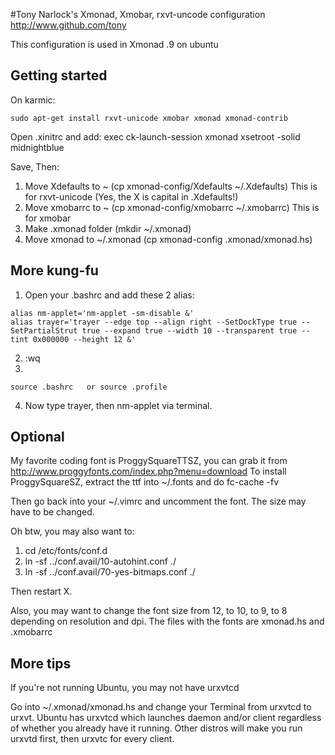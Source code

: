 #Tony Narlock's Xmonad, Xmobar, rxvt-uncode configuration
http://www.github.com/tony

This configuration is used in Xmonad .9 on ubuntu

Getting started
---------------
  On karmic:

    sudo apt-get install rxvt-unicode xmobar xmonad xmonad-contrib

  Open .xinitrc and add:
    exec ck-launch-session xmonad
    xsetroot -solid midnightblue

  Save, Then:

  1.  Move Xdefaults to ~ (cp xmonad-config/Xdefaults ~/.Xdefaults) This is for rxvt-unicode
      (Yes, the X is capital in .Xdefaults!)
  2.  Move xmobarrc to ~ (cp xmonad-config/xmobarrc ~/.xmobarrc) This is for xmobar
  3.  Make .xmonad folder (mkdir ~/.xmonad)
  4.  Move xmonad to ~/.xmonad (cp xmonad-config .xmonad/xmonad.hs)

More kung-fu
------------
  1.  Open your .bashrc and add these 2 alias:

    alias nm-applet='nm-applet -sm-disable &'
    alias trayer='trayer --edge top --align right --SetDockType true --SetPartialStrut true --expand true --width 10 --transparent true --tint 0x000000 --height 12 &'

  2.  :wq
  3.
    source .bashrc   or source .profile
  4.  Now type trayer, then nm-applet via terminal.

Optional
--------
  My favorite coding font is ProggySquareTTSZ, you can grab it from http://www.proggyfonts.com/index.php?menu=download
  To install ProggySquareSZ, extract the ttf into ~/.fonts and do fc-cache -fv

  Then go back into your ~/.vimrc and uncomment the font. The size may have to be changed.

  Oh btw, you may also want to:
  1.  cd /etc/fonts/conf.d
  2.  ln -sf ../conf.avail/10-autohint.conf ./
  3.  ln -sf ../conf.avail/70-yes-bitmaps.conf ./

  Then restart X.

  Also, you may want to change the font size from 12, to 10, to 9, to 8 depending on resolution and dpi.  The files with the fonts are xmonad.hs and .xmobarrc

More tips
---------
  If you're not running Ubuntu, you may not have urxvtcd

  Go into ~/.xmonad/xmonad.hs and change your Terminal from urxvtcd to urxvt.
  Ubuntu has urxvtcd which launches daemon and/or client regardless of whether you already have it running. Other distros will make you run urxvtd first, then urxvtc for every client.
